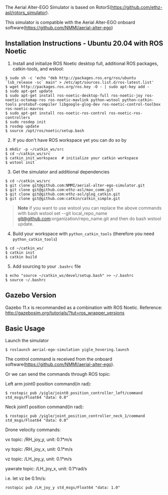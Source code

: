 The Aerial Alter-EGO Simulator is based on RotorS(https://github.com/ethz-asl/rotors_simulator).

This simulator is compatible with the Aerial Alter-EGO onboard software(https://github.com/NMMI/aerial-alter-ego)

Installation Instructions - Ubuntu 20.04 with ROS Noetic
---------------------------------------------------------
 1. Install and initialize ROS Noetic desktop full, additional ROS packages, catkin-tools, and wstool:

 ```
 $ sudo sh -c 'echo "deb http://packages.ros.org/ros/ubuntu `lsb_release -sc` main" > /etc/apt/sources.list.d/ros-latest.list'
 $ wget http://packages.ros.org/ros.key -O - | sudo apt-key add -
 $ sudo apt-get update
 $ sudo apt-get install ros-noetic-desktop-full ros-noetic-joy ros-noetic-octomap-ros ros-noetic-mavlink python-wstool python-catkin-tools protobuf-compiler libgoogle-glog-dev ros-noetic-control-toolbox ros-noetic-mavros
 $ sudo apt-get install ros-noetic-ros-control ros-noetic-ros-controllers
 $ sudo rosdep init
 $ rosdep update
 $ source /opt/ros/noetic/setup.bash
 ```
 2. If you don't have ROS workspace yet you can do so by

 ```
 $ mkdir -p ~/catkin_ws/src
 $ cd ~/catkin_ws/src
 $ catkin_init_workspace  # initialize your catkin workspace
 $ wstool init
 ```
 3. Get the simulator and additional dependencies
  ```
  $ cd ~/catkin_ws/src
  $ git clone git@github.com:NMMI/aerial-alter-ego-simulator.git
  $ git clone git@github.com:ethz-asl/mav_comm.git
  $ git clone git@github.com:ethz-asl/glog_catkin.git
  $ git clone git@github.com:catkin/catkin_simple.git
  ```
  > **Note** if you want to use wstool you can replace the above commands with bash wstool set --git local_repo_name git@github.com:organization/repo_name.git and then do bash wstool update.

 4. Build your workspace with `python_catkin_tools` (therefore you need `python_catkin_tools`)

   ```
   $ cd ~/catkin_ws/
   $ catkin init
   $ catkin build
   ```

 5. Add sourcing to your `.bashrc` file

   ```
   $ echo "source ~/catkin_ws/devel/setup.bash" >> ~/.bashrc
   $ source ~/.bashrc
   ```

Gazebo Version
--------------

Gazebo 11.x is recommanded as a combination with ROS Noetic.
Reference: http://gazebosim.org/tutorials/?tut=ros_wrapper_versions

Basic Usage
-----------

Launch the simulator

```
$ roslaunch aerial-ego-simulation yigle_hovering.launch
```

The control command is received from the onboard software(https://github.com/NMMI/aerial-alter-ego).

Or we can send the commands through ROS topic:

Left arm joint0 position command(in rad):

```
$ rostopic pub /yigle/joint0_position_controller_left/command std_msgs/Float64 "data: 0.0" 
```

Neck joint1 position command(in rad):

```
$ rostopic pub /yigle/joint_position_controller_neck_1/command std_msgs/Float64 "data: 0.0" 
```

Drone velocity commands:

vx topic: /RH_joy_y, unit: 0.1*m/s

vy topic: /RH_joy_x, unit: 0.1*m/s

vz topic: /LH_joy_y, unit: 0.1*m/s

yawrate topic: /LH_joy_x, unit: 0.1*rad/s

i.e. let vz be 0.1m/s:

```
rostopic pub /LH_joy_y std_msgs/Float64 "data: 1.0" 
```

